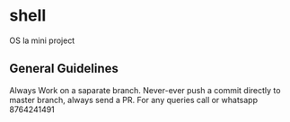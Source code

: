 # shell
OS la mini project

## General Guidelines

Always Work on a saparate branch.
Never-ever push a commit directly to master branch, always send a PR.
For any queries call or whatsapp 8764241491
